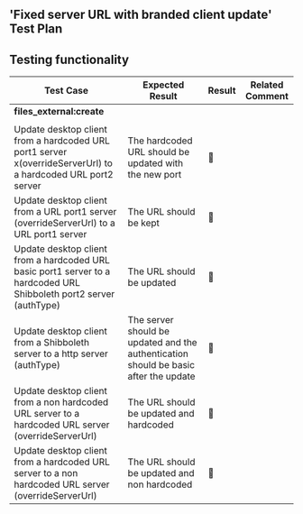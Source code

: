 ## 'Fixed server URL with branded client update' Test Plan


## Testing functionality

Test Case | Expected Result | Result | Related Comment
------------- | -------------- | ----- | ------
**files_external:create** |  |   |
|  |   |
Update desktop client from a hardcoded URL port1 server x(overrideServerUrl) to a hardcoded URL port2 server | The hardcoded URL should be updated with the new port| :construction:  |
Update desktop client from a URL port1 server (overrideServerUrl) to a URL port1 server | The URL should be kept | :construction:  |
Update desktop client from a hardcoded URL basic port1 server to a hardcoded URL Shibboleth port2 server (authType) | The URL should be updated | :construction:  |
Update desktop client from a Shibboleth server to a http server (authType)| The server should be updated and the authentication should be basic after the update | :construction:  |
Update desktop client from a non hardcoded URL server to a hardcoded URL server (overrideServerUrl) | The URL should be updated and hardcoded | :construction:  |
Update desktop client from a hardcoded URL server to a non hardcoded URL server (overrideServerUrl) | The URL should be updated and non hardcoded | :construction:  |
